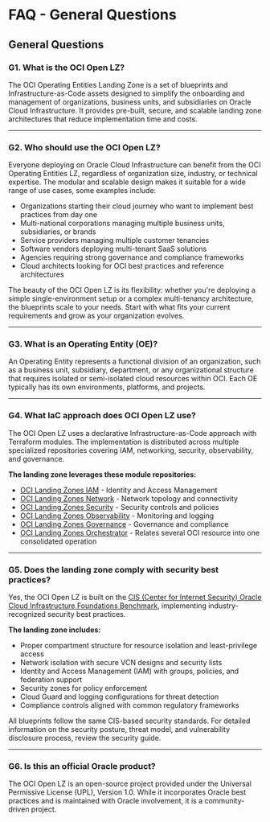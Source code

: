 # FAQ - General Questions

## General Questions

### G1. What is the OCI Open LZ?

The OCI Operating Entities Landing Zone is a set of blueprints and Infrastructure-as-Code assets designed to simplify the onboarding and management of organizations, business units, and subsidiaries on Oracle Cloud Infrastructure. It provides pre-built, secure, and scalable landing zone architectures that reduce implementation time and costs.

---

### G2. Who should use the OCI Open LZ?

Everyone deploying on Oracle Cloud Infrastructure can benefit from the OCI Operating Entities LZ, regardless of organization size, industry, or technical expertise. The modular and scalable design makes it suitable for a wide range of use cases, some examples include:

* Organizations starting their cloud journey who want to implement best practices from day one
* Multi-national corporations managing multiple business units, subsidiaries, or brands
* Service providers managing multiple customer tenancies
* Software vendors deploying multi-tenant SaaS solutions
* Agencies requiring strong governance and compliance frameworks
* Cloud architects looking for OCI best practices and reference architectures

The beauty of the OCI Open LZ is its flexibility: whether you're deploying a simple single-environment setup or a complex multi-tenancy architecture, the blueprints scale to your needs. Start with what fits your current requirements and grow as your organization evolves.

---

### G3. What is an Operating Entity (OE)?

An Operating Entity represents a functional division of an organization, such as a business unit, subsidiary, department, or any organizational structure that requires isolated or semi-isolated cloud resources within OCI. Each OE typically has its own environments, platforms, and projects.

---

### G4. What IaC approach does OCI Open LZ use?

The OCI Open LZ uses a declarative Infrastructure-as-Code approach with Terraform modules. The implementation is distributed across multiple specialized repositories covering IAM, networking, security, observability, and governance.

**The landing zone leverages these module repositories:**

* [OCI Landing Zones IAM](https://github.com/oci-landing-zones/terraform-oci-modules-iam) - Identity and Access Management
* [OCI Landing Zones Network](https://github.com/oci-landing-zones/terraform-oci-modules-networking) - Network topology and connectivity
* [OCI Landing Zones Security](https://github.com/oci-landing-zones/terraform-oci-modules-security) - Security controls and policies
* [OCI Landing Zones Observability](https://github.com/oci-landing-zones/terraform-oci-modules-observability) - Monitoring and logging
* [OCI Landing Zones Governance](https://github.com/oci-landing-zones/terraform-oci-modules-governance) - Governance and compliance
* [OCI Landing Zones Orchestrator](https://github.com/oci-landing-zones/terraform-oci-modules-orchestrator) - Relates several OCI resource into one consolidated operation


---

### G5. Does the landing zone comply with security best practices?

Yes, the OCI Open LZ is built on the [CIS (Center for Internet Security) Oracle Cloud Infrastructure Foundations Benchmark](https://www.cisecurity.org/benchmark/oracle_cloud), implementing industry-recognized security best practices.

**The landing zone includes:**

* Proper compartment structure for resource isolation and least-privilege access
* Network isolation with secure VCN designs and security lists
* Identity and Access Management (IAM) with groups, policies, and federation support
* Security zones for policy enforcement
* Cloud Guard and logging configurations for threat detection
* Compliance controls aligned with common regulatory frameworks

All blueprints follow the same CIS-based security standards. For detailed information on the security posture, threat model, and vulnerability disclosure process, review the security guide.

---

### G6. Is this an official Oracle product?

The OCI Open LZ is an open-source project provided under the Universal Permissive License (UPL), Version 1.0. While it incorporates Oracle best practices and is maintained with Oracle involvement, it is a community-driven project.

